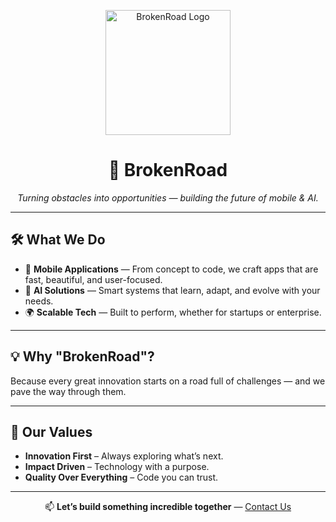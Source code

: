 <!-- Organization Banner -->

<p align="center">
  <picture>
    <source srcset="https://i.ibb.co/jkzFRnBt/logo.png" media="(prefers-color-scheme: dark)" style="filter: invert(1);" />
    <img src="https://i.ibb.co/jkzFRnBt/logo.png" alt="BrokenRoad Logo" width="200" />
  </picture>
</p>


<h1 align="center">🚀 BrokenRoad</h1>
<p align="center">
  <em>Turning obstacles into opportunities — building the future of mobile & AI.</em>
</p>

---

## 🛠 What We Do
- 📱 **Mobile Applications** — From concept to code, we craft apps that are fast, beautiful, and user-focused.  
- 🤖 **AI Solutions** — Smart systems that learn, adapt, and evolve with your needs.  
- 🌍 **Scalable Tech** — Built to perform, whether for startups or enterprise.  

---

## 💡 Why "BrokenRoad"?
Because every great innovation starts on a road full of challenges — and we pave the way through them.  

---

## 🌟 Our Values
- **Innovation First** – Always exploring what’s next.  
- **Impact Driven** – Technology with a purpose.  
- **Quality Over Everything** – Code you can trust.  

---

<p align="center">
  📫 <strong>Let’s build something incredible together</strong> — <a href="mailto:your-email@example.com">Contact Us</a>
</p>
